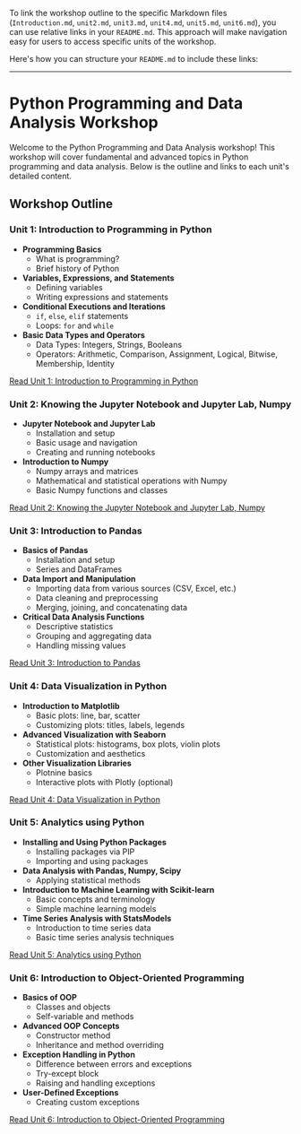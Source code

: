 To link the workshop outline to the specific Markdown files (`Introduction.md`, `unit2.md`, `unit3.md`, `unit4.md`, `unit5.md`, `unit6.md`), you can use relative links in your `README.md`. This approach will make navigation easy for users to access specific units of the workshop.

Here's how you can structure your `README.md` to include these links:

---

# Python Programming and Data Analysis Workshop

Welcome to the Python Programming and Data Analysis workshop! This workshop will cover fundamental and advanced topics in Python programming and data analysis. Below is the outline and links to each unit's detailed content.

## Workshop Outline

### Unit 1: Introduction to Programming in Python
- **Programming Basics**
  - What is programming?
  - Brief history of Python
- **Variables, Expressions, and Statements**
  - Defining variables
  - Writing expressions and statements
- **Conditional Executions and Iterations**
  - `if`, `else`, `elif` statements
  - Loops: `for` and `while`
- **Basic Data Types and Operators**
  - Data Types: Integers, Strings, Booleans
  - Operators: Arithmetic, Comparison, Assignment, Logical, Bitwise, Membership, Identity

[Read Unit 1: Introduction to Programming in Python](introduction.md)

### Unit 2: Knowing the Jupyter Notebook and Jupyter Lab, Numpy
- **Jupyter Notebook and Jupyter Lab**
  - Installation and setup
  - Basic usage and navigation
  - Creating and running notebooks
- **Introduction to Numpy**
  - Numpy arrays and matrices
  - Mathematical and statistical operations with Numpy
  - Basic Numpy functions and classes

[Read Unit 2: Knowing the Jupyter Notebook and Jupyter Lab, Numpy](unit2.md)

### Unit 3: Introduction to Pandas
- **Basics of Pandas**
  - Installation and setup
  - Series and DataFrames
- **Data Import and Manipulation**
  - Importing data from various sources (CSV, Excel, etc.)
  - Data cleaning and preprocessing
  - Merging, joining, and concatenating data
- **Critical Data Analysis Functions**
  - Descriptive statistics
  - Grouping and aggregating data
  - Handling missing values

[Read Unit 3: Introduction to Pandas](unit3.md)

### Unit 4: Data Visualization in Python
- **Introduction to Matplotlib**
  - Basic plots: line, bar, scatter
  - Customizing plots: titles, labels, legends
- **Advanced Visualization with Seaborn**
  - Statistical plots: histograms, box plots, violin plots
  - Customization and aesthetics
- **Other Visualization Libraries**
  - Plotnine basics
  - Interactive plots with Plotly (optional)

[Read Unit 4: Data Visualization in Python](unit4.md)

### Unit 5: Analytics using Python
- **Installing and Using Python Packages**
  - Installing packages via PIP
  - Importing and using packages
- **Data Analysis with Pandas, Numpy, Scipy**
  - Applying statistical methods
- **Introduction to Machine Learning with Scikit-learn**
  - Basic concepts and terminology
  - Simple machine learning models
- **Time Series Analysis with StatsModels**
  - Introduction to time series data
  - Basic time series analysis techniques

[Read Unit 5: Analytics using Python](unit5.md)

### Unit 6: Introduction to Object-Oriented Programming
- **Basics of OOP**
  - Classes and objects
  - Self-variable and methods
- **Advanced OOP Concepts**
  - Constructor method
  - Inheritance and method overriding
- **Exception Handling in Python**
  - Difference between errors and exceptions
  - Try-except block
  - Raising and handling exceptions
- **User-Defined Exceptions**
  - Creating custom exceptions

[Read Unit 6: Introduction to Object-Oriented Programming](unit6.md)
